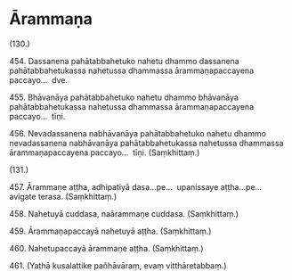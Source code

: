 # Ārammaṇa

(130.)

454\. Dassanena pahātabbahetuko nahetu dhammo dassanena pahātabbahetukassa nahetussa dhammassa ārammaṇapaccayena paccayo…  dve.

455\. Bhāvanāya pahātabbahetuko nahetu dhammo bhāvanāya pahātabbahetukassa nahetussa dhammassa ārammaṇapaccayena paccayo…  tīṇi.

456\. Nevadassanena nabhāvanāya pahātabbahetuko nahetu dhammo nevadassanena nabhāvanāya pahātabbahetukassa nahetussa dhammassa ārammaṇapaccayena paccayo…  tīṇi. (Saṃkhittaṃ.)

(131.)

457\. Ārammaṇe aṭṭha, adhipatiyā dasa…pe…  upanissaye aṭṭha…pe…  avigate terasa. (Saṃkhittaṃ.)

458\. Nahetuyā cuddasa, naārammaṇe cuddasa. (Saṃkhittaṃ.)

459\. Ārammaṇapaccayā nahetuyā aṭṭha. (Saṃkhittaṃ.)

460\. Nahetupaccayā ārammaṇe aṭṭha. (Saṃkhittaṃ.)

461\. (Yathā kusalattike pañhāvāraṃ, evaṃ vitthāretabbaṃ.)
